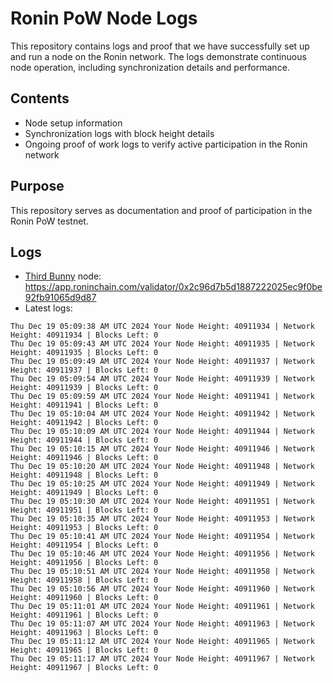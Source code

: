 # Ronin PoW Node Logs

This repository contains logs and proof that we have successfully set up and run a node on the Ronin network. The logs demonstrate continuous node operation, including synchronization details and performance.

## Contents

- Node setup information
- Synchronization logs with block height details
- Ongoing proof of work logs to verify active participation in the Ronin network

## Purpose

This repository serves as documentation and proof of participation in the Ronin PoW testnet.

## Logs

- [Third Bunny](https://thirdbunny.xyz/) node: https://app.roninchain.com/validator/0x2c96d7b5d1887222025ec9f0be92fb91065d9d87
- Latest logs:
```
Thu Dec 19 05:09:38 AM UTC 2024 Your Node Height: 40911934 | Network Height: 40911934 | Blocks Left: 0
Thu Dec 19 05:09:43 AM UTC 2024 Your Node Height: 40911935 | Network Height: 40911935 | Blocks Left: 0
Thu Dec 19 05:09:49 AM UTC 2024 Your Node Height: 40911937 | Network Height: 40911937 | Blocks Left: 0
Thu Dec 19 05:09:54 AM UTC 2024 Your Node Height: 40911939 | Network Height: 40911939 | Blocks Left: 0
Thu Dec 19 05:09:59 AM UTC 2024 Your Node Height: 40911941 | Network Height: 40911941 | Blocks Left: 0
Thu Dec 19 05:10:04 AM UTC 2024 Your Node Height: 40911942 | Network Height: 40911942 | Blocks Left: 0
Thu Dec 19 05:10:09 AM UTC 2024 Your Node Height: 40911944 | Network Height: 40911944 | Blocks Left: 0
Thu Dec 19 05:10:15 AM UTC 2024 Your Node Height: 40911946 | Network Height: 40911946 | Blocks Left: 0
Thu Dec 19 05:10:20 AM UTC 2024 Your Node Height: 40911948 | Network Height: 40911948 | Blocks Left: 0
Thu Dec 19 05:10:25 AM UTC 2024 Your Node Height: 40911949 | Network Height: 40911949 | Blocks Left: 0
Thu Dec 19 05:10:30 AM UTC 2024 Your Node Height: 40911951 | Network Height: 40911951 | Blocks Left: 0
Thu Dec 19 05:10:35 AM UTC 2024 Your Node Height: 40911953 | Network Height: 40911953 | Blocks Left: 0
Thu Dec 19 05:10:41 AM UTC 2024 Your Node Height: 40911954 | Network Height: 40911954 | Blocks Left: 0
Thu Dec 19 05:10:46 AM UTC 2024 Your Node Height: 40911956 | Network Height: 40911956 | Blocks Left: 0
Thu Dec 19 05:10:51 AM UTC 2024 Your Node Height: 40911958 | Network Height: 40911958 | Blocks Left: 0
Thu Dec 19 05:10:56 AM UTC 2024 Your Node Height: 40911960 | Network Height: 40911960 | Blocks Left: 0
Thu Dec 19 05:11:01 AM UTC 2024 Your Node Height: 40911961 | Network Height: 40911961 | Blocks Left: 0
Thu Dec 19 05:11:07 AM UTC 2024 Your Node Height: 40911963 | Network Height: 40911963 | Blocks Left: 0
Thu Dec 19 05:11:12 AM UTC 2024 Your Node Height: 40911965 | Network Height: 40911965 | Blocks Left: 0
Thu Dec 19 05:11:17 AM UTC 2024 Your Node Height: 40911967 | Network Height: 40911967 | Blocks Left: 0
```
